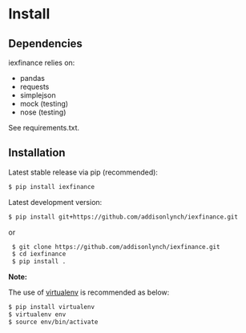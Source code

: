 # Install

## Dependencies

iexfinance relies on:

- pandas
- requests
- simplejson
- mock (testing)
- nose (testing)

See requirements.txt.



## Installation

Latest stable release via pip (recommended):

```bash
$ pip install iexfinance
```

Latest development version:

```bash
$ pip install git+https://github.com/addisonlynch/iexfinance.git
```

or

```bash
 $ git clone https://github.com/addisonlynch/iexfinance.git  
 $ cd iexfinance  
 $ pip install . 
```


**Note:**

The use of [virtualenv](http://docs.python-guide.org/en/latest/dev/virtualenvs/) is recommended as below:

```bash
$ pip install virtualenv
$ virtualenv env
$ source env/bin/activate
```